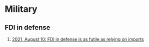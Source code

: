 # Military

## FDI in defense

1. <a href = "https://vinamrsachdeva.github.io/military/fdi-in-defense">2021, August 10: FDI in defense is as futile as relying on imports</a>
